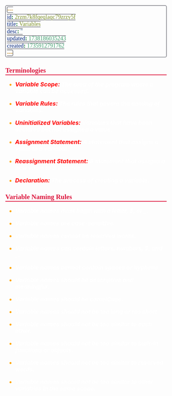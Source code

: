 ```yaml
---
id: 2rzm7k8fqeqlaqc79zrzy5f
title: Variables
desc: ''
updated: 1738186035243
created: 1735912791762
---
```


<!--#region styles-->
<style>
    * { font-size: 18px; }
    h1 {
        color: red;
        font-weight: bold;
        border-bottom: 2px solid red; 
        font-family: 'Algerian';
        text-align: center;
        font-size: 2em;
    }
    h2 { 
        color: crimson; 
        font-weight: bold;
        font-family: 'Algerian'; 
        border-bottom: 2px solid crimson;
        font-size: 1.5em;
    }
    h3 { 
        color: rgb(255, 0, 127);
        font-weight: bold;
        text-decoration: underline;
        font-size: 1.2em;
        font-size: 1.2em;
    }
    h4 { 
        color: rgb(0, 255, 255);
        font-weight: bold;
        text-decoration: underline;
        font-size: 1em; 
    }
    h5 { 
        color: darkblue;
        font-weight: bold;
        font-style: italic;
        font-size: 0.9em;
    }
    code {
        font-family: 'Cascadia Code';
        border: 1px solid #282A36; 
        border-radius: 4px; 
        padding: 1px 4px; 
    }
    pre {
        font-family: 'Cascadia Code';
        border: 1px solid #282A36; 
        border-radius: 4px; 
        padding: 1px 4px; 
    }
    p { 
        font-style: 'Cascadia Code';
        color: white;
    }
    li { 
        margin-bottom: 10px;
        font-style: italic;
        font-weight: bold;
        color: orange;
    }
    ul { 
        margin-bottom: 10px;
        font-style: italic;
        font-weight: bold;
        color: orange;
    }
    b {
        font-weight: bold;
        color: rgb(255, 0, 0); 
    }
    u {
        text-decoration: underline;
        font-weight: bold;
        font-style: italic; 
    }
    a {
        color: #98c379;
        text-decoration: none;
    }
        a:hover {
        text-decoration: underline;
    }
    i {
        font-style: italic;
        color: yellow;
    }
</style>
<!--#endregion-->

## Terminologies

-   <b>Variable Scope:</b> The area of the program where a variable can be accessed.

-   <b>Variable Rules:</b> The rules that govern the naming of variables.
-   <b>Uninitialized Variables:</b> Variables that have been declared but not assigned a value.
-   <b>Assignment Statement:</b> A statement that assigns a value to a variable.
-   <b>Reassignment Statement:</b> A statement that assigns a new value to a variable.
-   <b>Declaration:</b> The process of creating a variable.

## Variable Naming Rules

-   Variable names must begin with a letter, $, or \_.

-   Variable names are case-sensitive.
-   Variable names cannot be reserved words.
-   Variable names can contain letters, numbers, $, and \_.
-   Variable names cannot contain spaces or hyphens.
-   Variable names should be descriptive and meaningful.
-   Variable names should be camelCase.
-   Variable names should not be too long or too short.
-   Variable names should not be too similar to each other.
-   Variable names should not be too similar to built-in functions or objects.
-   Variable names should not be too similar to reserved words.
-   Variable names should not be too similar to other variables in the same scope.
